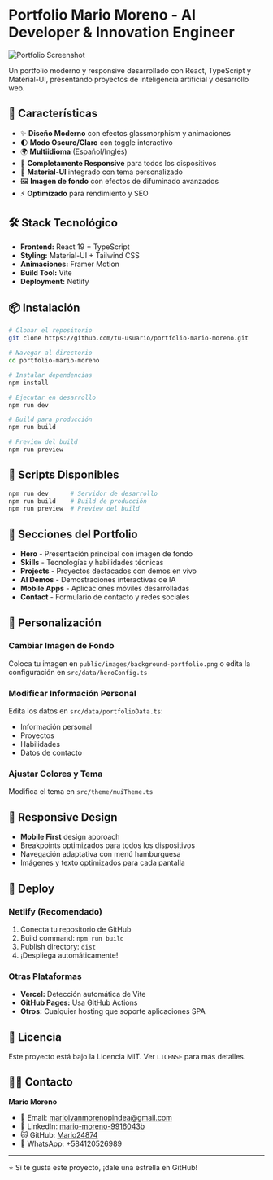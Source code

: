 # Portfolio Mario Moreno - AI Developer & Innovation Engineer

![Portfolio Screenshot](https://via.placeholder.com/800x400?text=Portfolio+Preview)

Un portfolio moderno y responsive desarrollado con React, TypeScript y Material-UI, presentando proyectos de inteligencia artificial y desarrollo web.

## 🚀 Características

- ✨ **Diseño Moderno** con efectos glassmorphism y animaciones
- 🌓 **Modo Oscuro/Claro** con toggle interactivo
- 🌍 **Multiidioma** (Español/Inglés)
- 📱 **Completamente Responsive** para todos los dispositivos
- 🎨 **Material-UI** integrado con tema personalizado
- 🖼️ **Imagen de fondo** con efectos de difuminado avanzados
- ⚡ **Optimizado** para rendimiento y SEO

## 🛠️ Stack Tecnológico

- **Frontend:** React 19 + TypeScript
- **Styling:** Material-UI + Tailwind CSS
- **Animaciones:** Framer Motion
- **Build Tool:** Vite
- **Deployment:** Netlify

## 📦 Instalación

```bash
# Clonar el repositorio
git clone https://github.com/tu-usuario/portfolio-mario-moreno.git

# Navegar al directorio
cd portfolio-mario-moreno

# Instalar dependencias
npm install

# Ejecutar en desarrollo
npm run dev

# Build para producción
npm run build

# Preview del build
npm run preview
```

## 🎯 Scripts Disponibles

```bash
npm run dev      # Servidor de desarrollo
npm run build    # Build de producción
npm run preview  # Preview del build
```

## 🌟 Secciones del Portfolio

- **Hero** - Presentación principal con imagen de fondo
- **Skills** - Tecnologías y habilidades técnicas
- **Projects** - Proyectos destacados con demos en vivo
- **AI Demos** - Demostraciones interactivas de IA
- **Mobile Apps** - Aplicaciones móviles desarrolladas
- **Contact** - Formulario de contacto y redes sociales

## 🎨 Personalización

### Cambiar Imagen de Fondo
Coloca tu imagen en `public/images/background-portfolio.png` o edita la configuración en `src/data/heroConfig.ts`

### Modificar Información Personal
Edita los datos en `src/data/portfolioData.ts`:
- Información personal
- Proyectos
- Habilidades
- Datos de contacto

### Ajustar Colores y Tema
Modifica el tema en `src/theme/muiTheme.ts`

## 📱 Responsive Design

- **Mobile First** design approach
- Breakpoints optimizados para todos los dispositivos
- Navegación adaptativa con menú hamburguesa
- Imágenes y texto optimizados para cada pantalla

## 🚀 Deploy

### Netlify (Recomendado)
1. Conecta tu repositorio de GitHub
2. Build command: `npm run build`
3. Publish directory: `dist`
4. ¡Despliega automáticamente!

### Otras Plataformas
- **Vercel:** Detección automática de Vite
- **GitHub Pages:** Usa GitHub Actions
- **Otros:** Cualquier hosting que soporte aplicaciones SPA

## 📄 Licencia

Este proyecto está bajo la Licencia MIT. Ver `LICENSE` para más detalles.

## 👨‍💻 Contacto

**Mario Moreno**
- 📧 Email: marioivanmorenopindea@gmail.com
- 💼 LinkedIn: [mario-moreno-9916043b](https://www.linkedin.com/in/mario-moreno-9916043b)
- 🐱 GitHub: [Mario24874](https://github.com/Mario24874)
- 📱 WhatsApp: +584120526989

---

⭐ Si te gusta este proyecto, ¡dale una estrella en GitHub!
